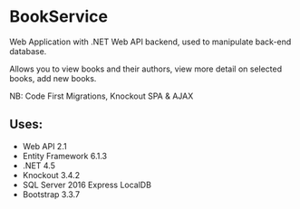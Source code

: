 # BookService

Web Application with .NET Web API backend, used to manipulate back-end database.

Allows you to view books and their authors, view more detail on selected books, add new books.

NB: Code First Migrations, Knockout SPA & AJAX

## Uses:
* Web API 2.1
* Entity Framework 6.1.3
* .NET 4.5
* Knockout 3.4.2
* SQL Server 2016 Express LocalDB
* Bootstrap 3.3.7
